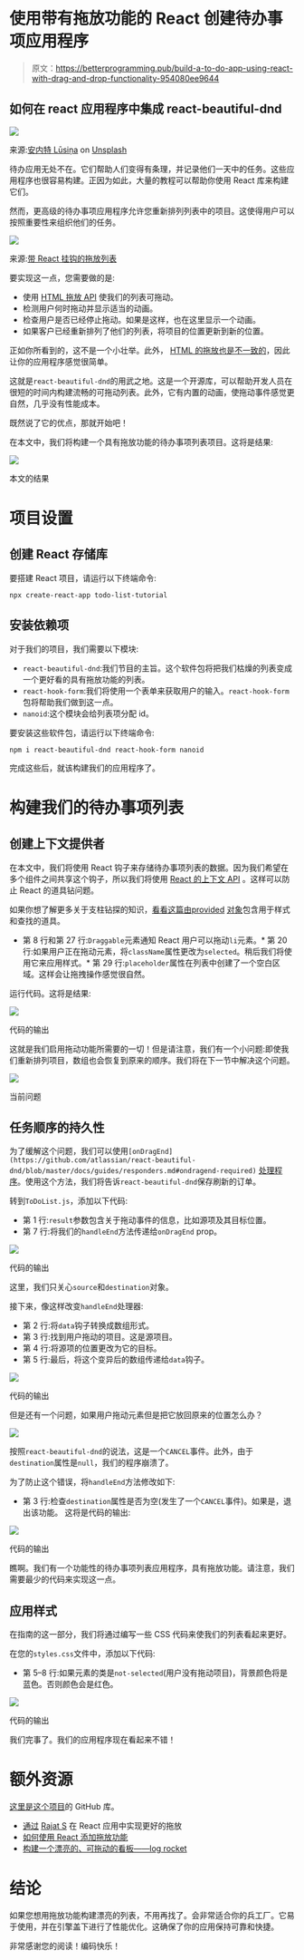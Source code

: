# 使用带有拖放功能的 React 创建待办事项应用程序

> 原文：<https://betterprogramming.pub/build-a-to-do-app-using-react-with-drag-and-drop-functionality-954080ee9644>

## 如何在 react 应用程序中集成 react-beautiful-dnd

![](img/e4ec24dff2a22b13a868c340ff66897b.png)

来源:[安内特 Lūsiņa](https://unsplash.com/@anete_lusina) on [Unsplash](http://unsplash.com)

待办应用无处不在。它们帮助人们变得有条理，并记录他们一天中的任务。这些应用程序也很容易构建。正因为如此，大量的教程可以帮助你使用 React 库来构建它们。

然而，更高级的待办事项应用程序允许您重新排列列表中的项目。这使得用户可以按照重要性来组织他们的任务。

![](img/f78e76c21233c54053d243079501bc32.png)

来源:[带 React 挂钩的拖放列表](https://codepen.io/florantara/pen/jjyJrZ)

要实现这一点，您需要做的是:

*   使用 [HTML 拖放 API](https://developer.mozilla.org/en-US/docs/Web/API/HTML_Drag_and_Drop_API) 使我们的列表可拖动。
*   检测用户何时拖动并显示适当的动画。
*   检查用户是否已经停止拖动。如果是这样，也在这里显示一个动画。
*   如果客户已经重新排列了他们的列表，将项目的位置更新到新的位置。

正如你所看到的，这不是一个小壮举。此外， [HTML 的拖放也是不一致的](https://www.quirksmode.org/blog/archives/2009/09/the_html5_drag.html)，因此让你的应用程序感觉很简单。

这就是`react-beautiful-dnd`的用武之地。这是一个开源库，可以帮助开发人员在很短的时间内构建流畅的可拖动列表。此外，它有内置的动画，使拖动事件感觉更自然，几乎没有性能成本。

既然说了它的优点，那就开始吧！

在本文中，我们将构建一个具有拖放功能的待办事项列表项目。这将是结果:

![](img/e86abb55ef295411ac442dfcba42ab9e.png)

本文的结果

# 项目设置

## 创建 React 存储库

要搭建 React 项目，请运行以下终端命令:

```
npx create-react-app todo-list-tutorial
```

## 安装依赖项

对于我们的项目，我们需要以下模块:

*   `react-beautiful-dnd`:我们节目的主旨。这个软件包将把我们枯燥的列表变成一个更好看的具有拖放功能的列表。
*   `react-hook-form`:我们将使用一个表单来获取用户的输入。`react-hook-form`包将帮助我们做到这一点。
*   `nanoid`:这个模块会给列表项分配 id。

要安装这些软件包，请运行以下终端命令:

```
npm i react-beautiful-dnd react-hook-form nanoid
```

完成这些后，就该构建我们的应用程序了。

# 构建我们的待办事项列表

## 创建上下文提供者

在本文中，我们将使用 React 钩子来存储待办事项列表的数据。因为我们希望在多个组件之间共享这个钩子，所以我们将使用 [React 的上下文 API](/reacts-context-api-explained-baebcee39d2f) 。这样可以防止 React 的道具钻问题。

如果你想了解更多关于支柱钻探的知识，[看看这篇由](https://codeburst.io/react-anti-pattern-prop-drilling-54474d5236bd)[provided](https://medium.com/u/f3735d32c677#1-provided-droppableprovided) [对象](https://github.com/atlassian/react-beautiful-dnd/blob/master/docs/api/droppable.md#1-provided-droppableprovided)包含用于样式和查找的道具。

*   第 8 行和第 27 行:`Draggable`元素通知 React 用户可以拖动`li`元素。*   第 20 行:如果用户正在拖动元素，将`className`属性更改为`selected`。稍后我们将使用它来应用样式。*   第 29 行:`placeholder`属性在列表中创建了一个空白区域。这样会让拖拽操作感觉很自然。

运行代码。这将是结果:

![](img/b143d62f23f138a78f6b360e06aec397.png)

代码的输出

这就是我们启用拖动功能所需要的一切！但是请注意，我们有一个小问题:即使我们重新排列项目，数组也会恢复到原来的顺序。我们将在下一节中解决这个问题。

![](img/e94d6d749cd296f9c1a72320cd0e6f21.png)

当前问题

## 任务顺序的持久性

为了缓解这个问题，我们可以使用`[onDragEnd](https://github.com/atlassian/react-beautiful-dnd/blob/master/docs/guides/responders.md#ondragend-required)` [处理程序](https://github.com/atlassian/react-beautiful-dnd/blob/master/docs/guides/responders.md#ondragend-required)。使用这个方法，我们将告诉`react-beautiful-dnd`保存刷新的订单。

转到`ToDoList.js`，添加以下代码:

*   第 1 行:`result`参数包含关于拖动事件的信息，比如源项及其目标位置。
*   第 7 行:将我们的`handleEnd`方法传递给`onDragEnd` prop。

![](img/8fea9bcc780fa69eb2aa856ac946e941.png)

代码的输出

这里，我们只关心`source`和`destination`对象。

接下来，像这样改变`handleEnd`处理器:

*   第 2 行:将`data`钩子转换成数组形式。
*   第 3 行:找到用户拖动的项目。这是源项目。
*   第 4 行:将源项的位置更改为它的目标。
*   第 5 行:最后，将这个变异后的数组传递给`data`钩子。

![](img/437b5740ecfb01e9eebde93205f23bf8.png)

代码的输出

但是还有一个问题，如果用户拖动元素但是把它放回原来的位置怎么办？

![](img/1ccc3f712a9a48cbd2c1383e43686eea.png)

按照`react-beautiful-dnd`的说法，这是一个`CANCEL`事件。此外，由于`destination`属性是`null`，我们的程序崩溃了。

为了防止这个错误，将`handleEnd`方法修改如下:

*   第 3 行:检查`destination`属性是否为空(发生了一个`CANCEL`事件)。如果是，退出该功能。
    这将是代码的输出:

![](img/4be079f48d7dae54b2ecc25231539a2a.png)

代码的输出

瞧啊。我们有一个功能性的待办事项列表应用程序，具有拖放功能。请注意，我们需要最少的代码来实现这一点。

## 应用样式

在指南的这一部分，我们将通过编写一些 CSS 代码来使我们的列表看起来更好。

在您的`styles.css`文件中，添加以下代码:

*   第 5–8 行:如果元素的类是`not-selected`(用户没有拖动项目)，背景颜色将是蓝色。否则颜色会是红色。

![](img/7d8afbc52b4aa6147040c1abbbb3ca5e.png)

代码的输出

我们完事了。我们的应用程序现在看起来不错！

# 额外资源

[这里是这个项目](https://github.com/HussainArif12/dnd-tutorial/tree/main/)的 GitHub 库。

*   [通过](https://blog.bitsrc.io/implement-better-drag-and-drop-in-your-react-app-beafc4451599) [Rajat S](https://medium.com/u/ae259dddfc25?source=post_page-----954080ee9644--------------------------------) 在 React 应用中实现更好的拖放
*   [如何使用 React 添加拖放功能](https://www.youtube.com/watch?v=aYZRRyukuIw)
*   [构建一个漂亮的、可拖动的看板——log rocket](https://www.youtube.com/watch?v=Vqa9NMzF3wc)

# 结论

如果您想用拖放功能构建漂亮的列表，不用再找了。会非常适合你的兵工厂。它易于使用，并在引擎盖下进行了性能优化。这确保了你的应用保持可靠和快捷。

非常感谢您的阅读！编码快乐！